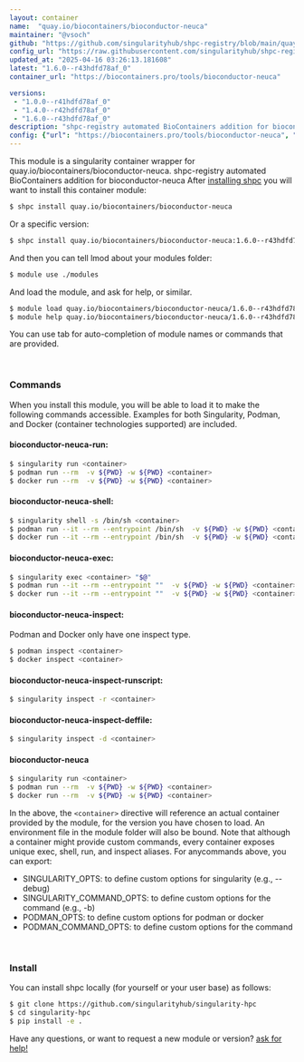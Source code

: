 ```yaml
---
layout: container
name:  "quay.io/biocontainers/bioconductor-neuca"
maintainer: "@vsoch"
github: "https://github.com/singularityhub/shpc-registry/blob/main/quay.io/biocontainers/bioconductor-neuca/container.yaml"
config_url: "https://raw.githubusercontent.com/singularityhub/shpc-registry/main/quay.io/biocontainers/bioconductor-neuca/container.yaml"
updated_at: "2025-04-16 03:26:13.181608"
latest: "1.6.0--r43hdfd78af_0"
container_url: "https://biocontainers.pro/tools/bioconductor-neuca"

versions:
 - "1.0.0--r41hdfd78af_0"
 - "1.4.0--r42hdfd78af_0"
 - "1.6.0--r43hdfd78af_0"
description: "shpc-registry automated BioContainers addition for bioconductor-neuca"
config: {"url": "https://biocontainers.pro/tools/bioconductor-neuca", "maintainer": "@vsoch", "description": "shpc-registry automated BioContainers addition for bioconductor-neuca", "latest": {"1.6.0--r43hdfd78af_0": "sha256:8dd7347ff7ec9ac90271814463b417a3218393e33a163eeaf52fe9446d41e19e"}, "tags": {"1.0.0--r41hdfd78af_0": "sha256:fd53727db491e6b4f3384d913becc5e33209a69bd28c20fbbd8eee3ae4ed4881", "1.4.0--r42hdfd78af_0": "sha256:cd7c0bb9138585a18fce06b3d47a51dfa26ca73f660a3599cf3d59f0a27ddea9", "1.6.0--r43hdfd78af_0": "sha256:8dd7347ff7ec9ac90271814463b417a3218393e33a163eeaf52fe9446d41e19e"}, "docker": "quay.io/biocontainers/bioconductor-neuca"}
---
```


This module is a singularity container wrapper for quay.io/biocontainers/bioconductor-neuca.
shpc-registry automated BioContainers addition for bioconductor-neuca
After [installing shpc](#install) you will want to install this container module:


```bash
$ shpc install quay.io/biocontainers/bioconductor-neuca
```

Or a specific version:

```bash
$ shpc install quay.io/biocontainers/bioconductor-neuca:1.6.0--r43hdfd78af_0
```

And then you can tell lmod about your modules folder:

```bash
$ module use ./modules
```

And load the module, and ask for help, or similar.

```bash
$ module load quay.io/biocontainers/bioconductor-neuca/1.6.0--r43hdfd78af_0
$ module help quay.io/biocontainers/bioconductor-neuca/1.6.0--r43hdfd78af_0
```

You can use tab for auto-completion of module names or commands that are provided.

<br>

### Commands

When you install this module, you will be able to load it to make the following commands accessible.
Examples for both Singularity, Podman, and Docker (container technologies supported) are included.

#### bioconductor-neuca-run:

```bash
$ singularity run <container>
$ podman run --rm  -v ${PWD} -w ${PWD} <container>
$ docker run --rm  -v ${PWD} -w ${PWD} <container>
```

#### bioconductor-neuca-shell:

```bash
$ singularity shell -s /bin/sh <container>
$ podman run --it --rm --entrypoint /bin/sh  -v ${PWD} -w ${PWD} <container>
$ docker run --it --rm --entrypoint /bin/sh  -v ${PWD} -w ${PWD} <container>
```

#### bioconductor-neuca-exec:

```bash
$ singularity exec <container> "$@"
$ podman run --it --rm --entrypoint ""  -v ${PWD} -w ${PWD} <container> "$@"
$ docker run --it --rm --entrypoint ""  -v ${PWD} -w ${PWD} <container> "$@"
```

#### bioconductor-neuca-inspect:

Podman and Docker only have one inspect type.

```bash
$ podman inspect <container>
$ docker inspect <container>
```

#### bioconductor-neuca-inspect-runscript:

```bash
$ singularity inspect -r <container>
```

#### bioconductor-neuca-inspect-deffile:

```bash
$ singularity inspect -d <container>
```



#### bioconductor-neuca

```bash
$ singularity run <container>
$ podman run --rm  -v ${PWD} -w ${PWD} <container>
$ docker run --rm  -v ${PWD} -w ${PWD} <container>
```


In the above, the `<container>` directive will reference an actual container provided
by the module, for the version you have chosen to load. An environment file in the
module folder will also be bound. Note that although a container
might provide custom commands, every container exposes unique exec, shell, run, and
inspect aliases. For anycommands above, you can export:

 - SINGULARITY_OPTS: to define custom options for singularity (e.g., --debug)
 - SINGULARITY_COMMAND_OPTS: to define custom options for the command (e.g., -b)
 - PODMAN_OPTS: to define custom options for podman or docker
 - PODMAN_COMMAND_OPTS: to define custom options for the command

<br>

### Install

You can install shpc locally (for yourself or your user base) as follows:

```bash
$ git clone https://github.com/singularityhub/singularity-hpc
$ cd singularity-hpc
$ pip install -e .
```

Have any questions, or want to request a new module or version? [ask for help!](https://github.com/singularityhub/singularity-hpc/issues)